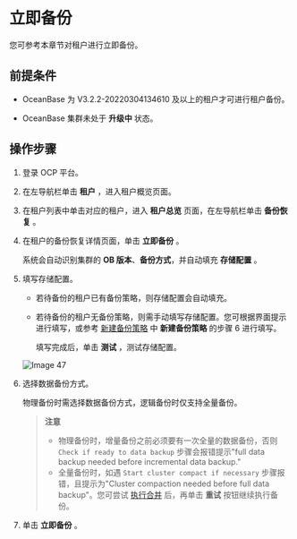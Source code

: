 # 立即备份

您可参考本章节对租户进行立即备份。

## 前提条件

* OceanBase 为 V3.2.2-20220304134610 及以上的租户才可进行租户备份。

* OceanBase 集群未处于 **升级中** 状态。

## 操作步骤

1. 登录 OCP 平台。

2. 在左导航栏单击 **租户** ，进入租户概览页面。

3. 在租户列表中单击对应的租户，进入 **租户总览** 页面，在左导航栏单击 **备份恢复** 。

4. 在租户的备份恢复详情页面，单击 **立即备份** 。

   系统会自动识别集群的 **OB 版本**、**备份方式**，并自动填充 **存储配置** 。

5. 填写存储配置。

   * 若待备份的租户已有备份策略，则存储配置会自动填充。

   * 若待备份的租户无备份策略，则需手动填写存储配置。您可根据界面提示进行填写，或参考 [新建备份策略](2.create-a-backup-strategy.md) 中 **新建备份策略** 的步骤 6 进行填写。

     填写完成后，单击 **测试** ，测试存储配置。

   ![Image 47](https://obbusiness-private.oss-cn-shanghai.aliyuncs.com/doc/img/ocp/401/%E5%AD%98%E5%82%A8%E9%85%8D%E7%BD%AE1.png)

6. 选择数据备份方式。

   物理备份时需选择数据备份方式，逻辑备份时仅支持全量备份。

   > **注意**
   >
   > * 物理备份时，增量备份之前必须要有一次全量的数据备份，否则 `Check if ready to data backup` 步骤会报错提示"full data backup needed before incremental data backup."
   > * 全量备份时，如遇 `Start cluster compact if necessary` 步骤报错，且提示为"Cluster compaction needed before full data backup"。您可尝试 [执行合并](../../4.cluster-features/9.merge-management/4.perform-merge-1.md) 后，再单击 **重试** 按钮继续执行备份。

7. 单击 **立即备份** 。
